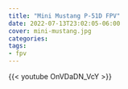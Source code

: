 ```yaml
---
title: "Mini Mustang P-51D FPV"
date: 2022-07-13T23:02:05-06:00
cover: mini-mustang.jpg
categories:
tags:
- fpv
---
```


{{< youtube OnVDaDN_VcY >}}
